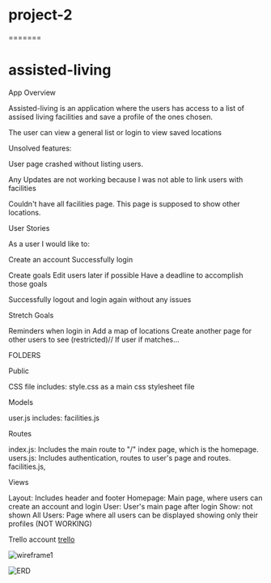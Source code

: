 
# project-2
=======
# assisted-living
App Overview

Assisted-living  is an application where the users has access to a list of assised living facilities and save a profile of the ones chosen.

The user can view a general list or login to view saved locations


Unsolved features:

User page crashed without listing users.

Any Updates are not working because I was not able to link users with facilities

Couldn't have all facilities page. This page is supposed to show other locations.

User Stories

As a user I would like to:

Create an account
Successfully login

Create goals
Edit users later if possible
Have a deadline to accomplish those goals

Successfully logout and login again without any issues

Stretch Goals

Reminders when login in
Add a map of locations
Create another page for other users to see (restricted)// If user if matches...


FOLDERS

Public

CSS file includes:
style.css as a main css stylesheet file
 
Models

user.js includes:
facilities.js

Routes

index.js: Includes the main route to "/" index page, which is the homepage.
users.js: Includes authentication, routes to user's page and routes.
facilities.js, 

Views

Layout: Includes header and footer
Homepage: Main page, where users can create an account and login
User: User's main page after login
Show: not shown
All Users: Page where all users can be displayed showing only their profiles (NOT WORKING)



 Trello account [trello](https://trello.com/b/aLDTbqDu/wdi-project-2) 

 ![wireframe1](https://app.moqups.com/savvywave@gmail.com/VsHv0IFrYb/view/page/ad64222d5?ui=0)

 ![ERD](http://imgur.com/a/9mZA0)


